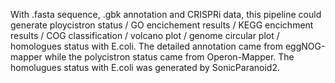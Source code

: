 With .fasta sequence, .gbk annotation and CRISPRi data, this pipeline could generate ploycistron status / GO encichement results / KEGG encichment results / COG classification / volcano plot / genome circular plot / homologues status with E.coli.
The detailed annotation came from eggNOG-mapper while the polycistron status came from Operon-Mapper. The homolugues status with E.coli was generated by SonicParanoid2.
